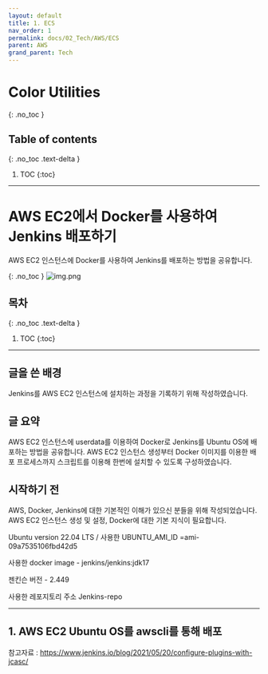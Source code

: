 ```yaml
---
layout: default
title: 1. ECS
nav_order: 1
permalink: docs/02_Tech/AWS/ECS
parent: AWS
grand_parent: Tech
---
```


# Color Utilities
{: .no_toc }

## Table of contents
{: .no_toc .text-delta }

1. TOC
{:toc}

---

# AWS EC2에서 Docker를 사용하여 Jenkins 배포하기

AWS EC2 인스턴스에 Docker를 사용하여 Jenkins를 배포하는 방법을 공유합니다.

{: .no_toc }
![img.png](img.png)

## 목차
{: .no_toc .text-delta }

1. TOC
   {:toc}

---

## 글을 쓴 배경

Jenkins를 AWS EC2 인스턴스에 설치하는 과정을 기록하기 위해 작성하였습니다.

## 글 요약

AWS EC2 인스턴스에 userdata를 이용하여 Docker로 Jenkins를 Ubuntu OS에 배포하는 방법을 공유합니다.
AWS EC2 인스턴스 생성부터 Docker 이미지를 이용한 배포 프로세스까지 스크립트를 이용해 한번에 설치할 수 있도록 구성하였습니다.

## 시작하기 전

AWS, Docker, Jenkins에 대한 기본적인 이해가 있으신 분들을 위해 작성되었습니다.
AWS EC2 인스턴스 생성 및 설정, Docker에 대한 기본 지식이 필요합니다.

Ubuntu version 22.04 LTS / 사용한 UBUNTU_AMI_ID =ami-09a7535106fbd42d5

사용한 docker image - jenkins/jenkins:jdk17

젠킨슨 버전 - 2.449

사용한 레포지토리 주소 Jenkins-repo

---

## 1. AWS EC2 Ubuntu OS를 awscli를 통해 배포


참고자료 : https://www.jenkins.io/blog/2021/05/20/configure-plugins-with-jcasc/
